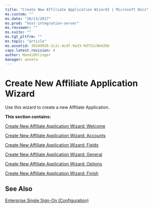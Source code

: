 ```yaml
---
title: "Create New Affiliate Application Wizard2 | Microsoft Docs"
ms.custom: ""
ms.date: "10/13/2017"
ms.prod: "host-integration-server"
ms.reviewer: ""
ms.suite: ""
ms.tgt_pltfrm: ""
ms.topic: "article"
ms.assetid: 30349926-2c2c-4cdf-9a33-9d731c06426b
caps.latest.revision: 4
author: MandiOhlinger
manager: anneta
---
```

# Create New Affiliate Application Wizard
Use this wizard to create a new Affiliate Application.  
  
 **This section contains:**  
  
 [Create New Affiliate Application Wizard: Welcome](../core/create-new-affiliate-application-wizard-welcome.md)  
  
 [Create New Affiliate Application Wizard: Accounts](../core/create-new-affiliate-application-wizard-accounts.md)  
  
 [Create New Affiliate Application Wizard: Fields](../core/create-new-affiliate-application-wizard-fields.md)  
  
 [Create New Affiliate Application Wizard: General](../core/create-new-affiliate-application-wizard-general.md)  
  
 [Create New Affiliate Application Wizard: Options](../core/create-new-affiliate-application-wizard-options.md)  
  
 [Create New Affiliate Application Wizard: Finish](../core/create-new-affiliate-application-wizard-finish.md)  
  
## See Also  
 [Enterprise Single Sign-On (Configuration)](../core/enterprise-single-sign-on-configuration.md)